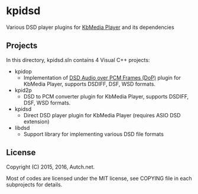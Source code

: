 # kpidsd

Various DSD player plugins for [KbMedia Player](http://hwm5.gyao.ne.jp/kobarin/) and its dependencies

## Projects

In this directory, kpidsd.sln contains 4 Visual C++ projects:

- kpidop
  - Implementation of [DSD Audio over PCM Frames (DoP)](http://dsd-guide.com/dop-open-standard) plugin for KbMedia Player, supports DSDIFF, DSF, WSD formats.
- kpid2p
  - DSD to PCM converter plugin for KbMedia Player, supports DSDIFF, DSF, WSD formats.
- kpidsd
  - Direct DSD player plugin for KbMedia Player (requires ASIO DSD extension)
- libdsd
  - Support library for implementing various DSD file formats


## License

Copyright (C) 2015, 2016, Autch.net.

Most of codes are licensed under the MIT license, see COPYING file in each subprojects for details.
